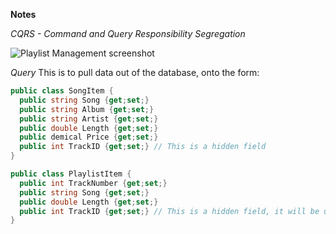 **Notes**

*CQRS - Command and Query Responsibility Segregation*

![Playlist Management screenshot](PLayList&nbspManagement&nbspscreen&nbspshot.PNG)

*Query*
This is to pull data out of the database, onto the form:
```c#
public class SongItem {
  public string Song {get;set;}
  public string Album {get;set;}
  public string Artist {get;set;}
  public double Length {get;set;}
  public demical Price {get;set;}
  public int TrackID {get;set;} // This is a hidden field
}

public class PlaylistItem {
  public int TrackNumber {get;set;}
  public string Song {get;set;}
  public double Length {get;set;}
  public int TrackID {get;set;} // This is a hidden field, it will be used to delete a record
}
```
